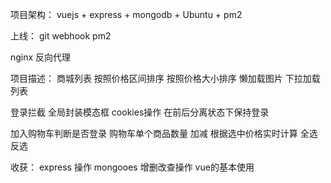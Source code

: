 项目架构：
vuejs + express + mongodb + Ubuntu + pm2 

上线：
git  webhook  pm2

nginx 反向代理

项目描述：
  商城列表
  按照价格区间排序
  按照价格大小排序
  懒加载图片
  下拉加载列表

  登录拦截
  全局封装模态框
  cookies操作
  在前后分离状态下保持登录
  
  加入购物车判断是否登录
  购物车单个商品数量 加减
  根据选中价格实时计算
  全选 反选


收获：
 express 操作 mongooes 增删改查操作
 vue的基本使用
 
  

